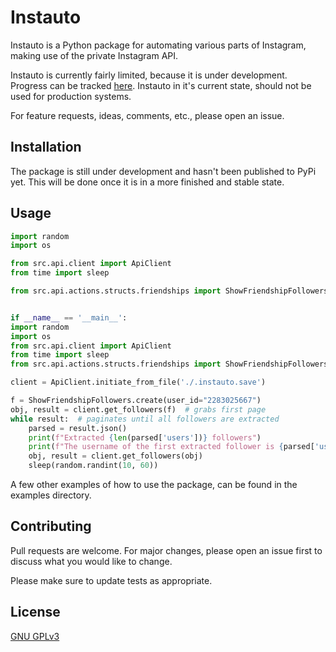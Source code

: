 # Instauto

Instauto is a Python package for automating various parts of Instagram, making use of the private Instagram API.

Instauto is currently fairly limited, because it is under development. Progress can be tracked [here](https://github.com/stanvanrooy/instauto/projects/1).
Instauto in it's current state, should not be used for production systems.

For feature requests, ideas, comments, etc., please open an issue. 

## Installation
The package is still under development and hasn't been published to PyPi yet. This will be done once it is in a more finished
and stable state.

## Usage
```python
import random
import os

from src.api.client import ApiClient
from time import sleep

from src.api.actions.structs.friendships import ShowFriendshipFollowers


if __name__ == '__main__':
import random
import os
from src.api.client import ApiClient
from time import sleep
from src.api.actions.structs.friendships import ShowFriendshipFollowers

client = ApiClient.initiate_from_file('./.instauto.save')

f = ShowFriendshipFollowers.create(user_id="2283025667")
obj, result = client.get_followers(f)  # grabs first page
while result:  # paginates until all followers are extracted
    parsed = result.json()
    print(f"Extracted {len(parsed['users'])} followers")
    print(f"The username of the first extracted follower is {parsed['users'][0]['username']}")
    obj, result = client.get_followers(obj)
    sleep(random.randint(10, 60))
```
A few other examples of how to use the package, can be found in the examples directory.

## Contributing
Pull requests are welcome. For major changes, please open an issue first to discuss what you would like to change.

Please make sure to update tests as appropriate.

## License
[GNU GPLv3](https://choosealicense.com/licenses/gpl-3.0/)
